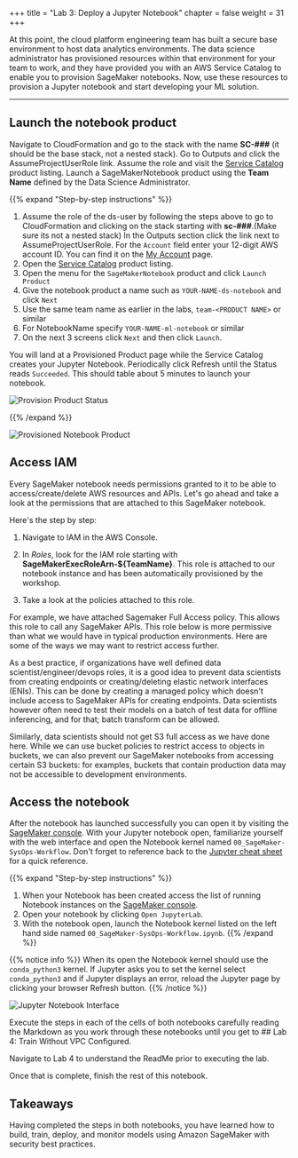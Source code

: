 +++
title = "Lab 3: Deploy a Jupyter Notebook"
chapter = false
weight = 31
+++

At this point, the cloud platform engineering team has built a secure base environment to host data analytics environments.  The data science administrator has provisioned resources within that environment for your team to work, and they have provided you with an AWS Service Catalog to enable you to provision SageMaker notebooks.  Now, use these resources to provision a Jupyter notebook and start developing your ML solution.

---

## Launch the notebook product

Navigate to CloudFormation and go to the stack with the name **SC-###** (it should be the base stack, not a nested stack). Go to Outputs and click the AssumeProjectUserRole link. Assume the role and visit the [Service Catalog](https://console.aws.amazon.com/servicecatalog/home?#/products) product listing.  Launch a SageMakerNotebook product using the **Team Name** defined by the Data Science Administrator.

{{% expand "Step-by-step instructions" %}}
1. Assume the role of the ds-user by following the steps above to go to CloudFormation and clicking on the stack starting with **sc-###**.(Make sure its not a nested stack) In the Outputs section click the link next to AssumeProjectUserRole.
For the `Account` field enter your 12-digit AWS account ID.  You can find it on the [My Account](https://console.aws.amazon.com/billing/home?#/account) page.
1. Open the [Service Catalog](https://console.aws.amazon.com/servicecatalog/home?#/products) product listing.
1. Open the menu for the `SageMakerNotebook` product and click `Launch Product`
1. Give the notebook product a name such as `YOUR-NAME-ds-notebook` and click `Next`
1. Use the same team name as earlier in the labs, `team-<PRODUCT NAME>` or similar
1. For NotebookName specify `YOUR-NAME-ml-notebook` or similar
1. On the next 3 screens click `Next` and then click `Launch`.

You will land at a Provisioned Product page while the Service Catalog creates your Jupyter Notebook.  Periodically click Refresh until the Status reads `Succeeded`.  This should table about 5 minutes to launch your notebook.

![Provision Product Status](/images/launch_product_status.png)

{{% /expand %}}

![Provisioned Notebook Product](/images/provisioned_product.png)

## Access IAM
Every SageMaker notebook needs permissions granted to it to be able to access/create/delete AWS resources and APIs. Let's go ahead and take a look at the permissions that are attached to this SageMaker notebook. 

Here's the step by step:

1. Navigate to IAM in the AWS Console. 

2. In *Roles*, look for the IAM role starting with **SageMakerExecRoleArn-${TeamName}**. This role is attached to our notebook instance and has been automatically provisioned by the workshop.

3. Take a look at the policies attached to this role. 

For example, we have attached Sagemaker Full Access policy. This allows this role to call any SageMaker APIs. This role below is more permissive than what we would have in typical production environments. Here are some of the ways we may want to restrict access further. 

As a best practice, if organizations have well defined data scientist/engineer/devops roles, it is a good idea to prevent data scientists from creating endpoints or creating/deleting elastic network interfaces (ENIs). This can be done by creating a managed policy which doesn't include access to SageMaker APIs for creating endpoints. Data scientists however often need to test their models on a batch of test data for offline inferencing, and for that; batch transform can be allowed. 

Similarly, data scientists should not get S3 full access as we have done here. While we can use bucket policies to restrict access to objects in buckets, we can also prevent our SageMaker notebooks from accessing certain S3 buckets: for examples, buckets that contain production data may not be accessible to development environments.


## Access the notebook
After the notebook has launched successfully you can open it by visiting the [SageMaker console](https://console.aws.amazon.com/sagemaker/home).  With your Jupyter notebook open, familiarize yourself with the web interface and open the Notebook kernel named `00_SageMaker-SysOps-Workflow`.  Don't forget to reference back to the [Jupyter cheat sheet](https://www.edureka.co/blog/cheatsheets/jupyter-notebook-cheat-sheet) for a quick reference.

{{% expand "Step-by-step instructions" %}}
1. When your Notebook has been created access the list of running Notebook instances on the [SageMaker console](https://console.aws.amazon.com/sagemaker/home?#/notebook-instances).  
1. Open your notebook by clicking `Open JupyterLab`.
1. With the notebook open, launch the Notebook kernel listed on the left hand side named `00_SageMaker-SysOps-Workflow.ipynb`.
{{% /expand %}}

{{% notice info %}}
When its open the Notebook kernel should use the `conda_python3` kernel.  If Jupyter asks you to set the kernel select `conda_python3` and if Jupyter displays an error, reload the Jupyter page by clicking your browser Refresh button.
{{% /notice %}}

![Jupyter Notebook Interface](/images/jupyter_notebook.png)

Execute the steps in each of the cells of both notebooks carefully reading the Markdown as you work through these notebooks until you get to ## Lab 4: Train Without VPC Configured. 

Navigate to Lab 4 to understand the ReadMe prior to executing the lab.

Once that is complete, finish the rest of this notebook. 

## Takeaways

Having completed the steps in both notebooks, you have learned how to build, train, deploy, and monitor models using Amazon SageMaker with security best practices. 

